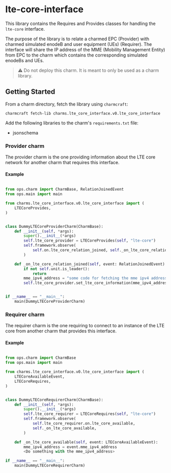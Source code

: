 # lte-core-interface

This library contains the Requires and Provides classes for handling the `lte-core`
interface.

The purpose of the library is to relate a charmed EPC (Provider) with charmed simulated enodeB and
user equipment (UEs) (Requirer). The interface will share the IP address of the MME
(Mobility Management Entity) from EPC to the charm which contains the corresponding
simulated enodeBs and UEs.

> :warning: Do not deploy this charm. It is meant to only be used as a charm library.

## Getting Started

From a charm directory, fetch the library using `charmcraft`:

```shell
charmcraft fetch-lib charms.lte_core_interface.v0.lte_core_interface
```

Add the following libraries to the charm's `requirements.txt` file:

- jsonschema

### Provider charm

The provider charm is the one providing information about the LTE core network
for another charm that requires this interface.

#### Example

```python

from ops.charm import CharmBase, RelationJoinedEvent
from ops.main import main

from charms.lte_core_interface.v0.lte_core_interface import (
    LTECoreProvides,
)


class DummyLTECoreProviderCharm(CharmBase):
    def __init__(self, *args):
        super().__init__(*args)
        self.lte_core_provider = LTECoreProvides(self, "lte-core")
        self.framework.observe(
            self.on.lte_core_relation_joined, self._on_lte_core_relation_joined
        )

    def _on_lte_core_relation_joined(self, event: RelationJoinedEvent) -> None:
        if not self.unit.is_leader():
            return
        mme_ipv4_address = "some code for fetching the mme ipv4 address"
        self.lte_core_provider.set_lte_core_information(mme_ipv4_address=mme_ipv4_address)


if __name__ == "__main__":
    main(DummyLTECoreProviderCharm)
```

### Requirer charm

The requirer charm is the one requiring to connect to an instance of the LTE core
from another charm that provides this interface.

#### Example

```python

from ops.charm import CharmBase
from ops.main import main

from charms.lte_core_interface.v0.lte_core_interface import (
    LTECoreAvailableEvent,
    LTECoreRequires,
)


class DummyLTECoreRequirerCharm(CharmBase):
    def __init__(self, *args):
        super().__init__(*args)
        self.lte_core_requirer = LTECoreRequires(self, "lte-core")
        self.framework.observe(
            self.lte_core_requirer.on.lte_core_available,
            self._on_lte_core_available,
        )

    def _on_lte_core_available(self, event: LTECoreAvailableEvent):
        mme_ipv4_address = event.mme_ipv4_address
        <Do something with the mme_ipv4_address>

if __name__ == "__main__":
    main(DummyLTECoreRequirerCharm)
```
